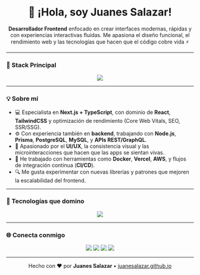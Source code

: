 <h1 align="center">👋 ¡Hola, soy Juanes Salazar!</h1>

<p align="center">
  <strong>Desarrollador Frontend</strong> enfocado en crear interfaces modernas, rápidas y con experiencias interactivas fluidas.  
  Me apasiona el diseño funcional, el rendimiento web y las tecnologías que hacen que el código cobre vida ⚡
</p>

---

### 🚀 Stack Principal
<p align="center">
  <img src="https://skillicons.dev/icons?i=nextjs,react,typescript,tailwind,js,nodejs,express,prisma,postgresql,mysql,mongodb,docker,git,linux" />
</p>

---

### 💡 Sobre mí
- 💻 Especialista en **Next.js + TypeScript**, con dominio de **React**, **TailwindCSS** y optimización de rendimiento (Core Web Vitals, SEO, SSR/SSG).  
- ⚙️ Con experiencia también en **backend**, trabajando con **Node.js**, **Prisma**, **PostgreSQL**, **MySQL**, y **APIs REST/GraphQL**.  
- 🎨 Apasionado por el **UI/UX**, la consistencia visual y las microinteracciones que hacen que las apps se sientan vivas.  
- 🧩 He trabajado con herramientas como **Docker**, **Vercel**, **AWS**, y flujos de integración continua (**CI/CD**).  
- 🔍 Me gusta experimentar con nuevas librerías y patrones que mejoren la escalabilidad del frontend.  

---

### 🧠 Tecnologías que domino
<p align="center">
  <img src="https://skillicons.dev/icons?i=ts,js,nextjs,react,tailwind,nodejs,express,prisma,postgresql,mysql,mongodb,graphql,docker,git,linux,figma,vite" />
</p>

---


### 🌐 Conecta conmigo
<p align="center">
  <a href="https://juanesalazar.github.io" target="_blank"><img src="https://img.shields.io/badge/Portfolio-%2306b6d4?style=for-the-badge&logo=vercel&logoColor=white" /></a>
  <a href="https://www.linkedin.com/in/juanes-salazar" target="_blank"><img src="https://img.shields.io/badge/LinkedIn-%230A66C2?style=for-the-badge&logo=linkedin&logoColor=white" /></a>
  <a href="mailto:juanes.salazar.dev@gmail.com"><img src="https://img.shields.io/badge/Email-%23EA4335?style=for-the-badge&logo=gmail&logoColor=white" /></a>
  <a href="https://github.com/JuanesSalazar"><img src="https://img.shields.io/badge/GitHub-%23181717?style=for-the-badge&logo=github&logoColor=white" /></a>
</p>

---

<p align="center">
  Hecho con ❤️ por <strong>Juanes Salazar</strong> • <a href="https://juanesalazar.github.io">juanesalazar.github.io</a>
</p>
